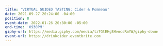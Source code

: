 ```yaml
---
title: 'VIRTUAL GUIDED TASTING: Cider & Pommeau'
date: 2021-09-27 20:24:00 -04:00
position: 0
event-date: 2022-01-26 20:30:00 -05:00
end-time: '0930PM'
giphy-url: https://media.giphy.com/media/lz7GtEHgSHencsRmYW/giphy-downsized-large.gif
event-url: https://drinkcider.eventbrite.com
---
```


